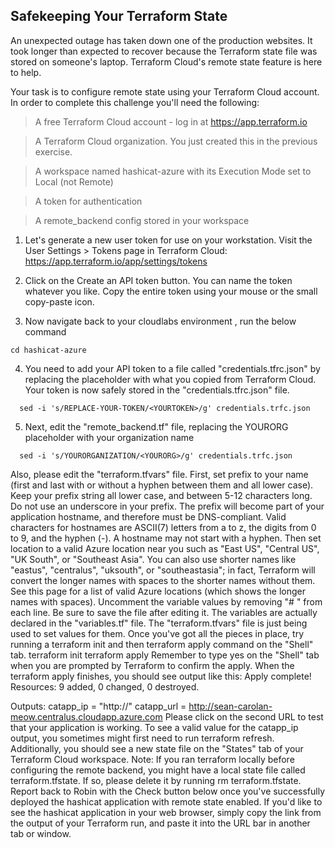 ## Safekeeping Your Terraform State

An unexpected outage has taken down one of the production websites. It took longer than expected to recover because the Terraform state file was stored on someone's laptop. Terraform Cloud's remote state feature is here to help.

Your task is to configure remote state using your Terraform Cloud account. In order to complete this challenge you'll need the following:
>A free Terraform Cloud account - log in at https://app.terraform.io

>A Terraform Cloud organization. You just created this in the previous exercise.

>A workspace named hashicat-azure with its Execution Mode set to Local (not Remote)

>A token for authentication

>A  remote_backend config stored in your workspace


1. Let's generate a new user token for use on your workstation. Visit the User Settings > Tokens page in Terraform Cloud:
https://app.terraform.io/app/settings/tokens

2. Click on the Create an API token button. You can name the token whatever you like. Copy the entire token using your mouse or the small copy-paste icon.

3. Now navigate back to your cloudlabs environment , run the below command
 ```
 cd hashicat-azure
 ```

4. You need to add your API token to a file called "credentials.tfrc.json"  by replacing the placeholder <YOURTOKEN> with what you copied from Terraform Cloud. Your token is now safely stored in the "credentials.tfrc.json" file.
```
  sed -i 's/REPLACE-YOUR-TOKEN/<YOURTOKEN>/g' credentials.trfc.json
```

5. Next, edit the "remote_backend.tf" file, replacing the YOURORG placeholder with your organization name
```
  sed -i 's/YOURORGANIZATION/<YOURORG>/g' credentials.trfc.json
```
  
Also, please edit the "terraform.tfvars" file.
First, set prefix to your name (first and last with or without a hyphen between them and all lower case).
Keep your prefix string all lower case, and between 5-12 characters long. Do not use an underscore in your prefix.
The prefix will become part of your application hostname, and therefore must be DNS-compliant. Valid characters for hostnames are ASCII(7) letters from a to z, the digits from 0 to 9, and the hyphen (-). A hostname may not start with a hyphen.
Then set location to a valid Azure location near you such as "East US", "Central US", "UK South", or "Southeast Asia". You can also use shorter names like "eastus", "centralus", "uksouth", or "southeastasia"; in fact, Terraform will convert the longer names with spaces to the shorter names without them.
See this page for a list of valid Azure locations (which shows the longer names with spaces).
Uncomment the variable values by removing "# " from each line. Be sure to save the file after editing it.
The variables are actually declared in the "variables.tf" file. The "terraform.tfvars" file is just being used to set values for them.
Once you've got all the pieces in place, try running a terraform init and then terraform apply command on the "Shell" tab.
terraform init
terraform apply
Remember to type yes on the "Shell" tab when you are prompted by Terraform to confirm the apply.
When the terraform apply finishes, you should see output like this:
Apply complete! Resources: 9 added, 0 changed, 0 destroyed.

Outputs:
catapp_ip = "http://"
catapp_url = http://sean-carolan-meow.centralus.cloudapp.azure.com
Please click on the second URL to test that your application is working.
To see a valid value for the catapp_ip output, you sometimes might first need to run terraform refresh.
Additionally, you should see a new state file on the "States" tab of your Terraform Cloud workspace.
Note: If you ran terraform locally before configuring the remote backend, you might have a local state file called terraform.tfstate. If so, please delete it by running rm terraform.tfstate.
Report back to Robin with the Check button below once you've successfully deployed the hashicat application with remote state enabled.
If you'd like to see the hashicat application in your web browser, simply copy the link from the output of your Terraform run, and paste it into the URL bar in another tab or window.
